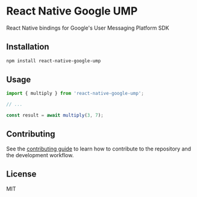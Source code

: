 # React Native Google UMP

React Native bindings for Google's User Messaging Platform SDK

## Installation

```sh
npm install react-native-google-ump
```

## Usage

```js
import { multiply } from 'react-native-google-ump';

// ...

const result = await multiply(3, 7);
```

## Contributing

See the [contributing guide](CONTRIBUTING.md) to learn how to contribute to the repository and the development workflow.

## License

MIT
